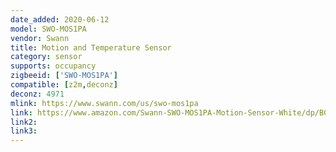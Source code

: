 ```yaml
---
date_added: 2020-06-12
model: SWO-MOS1PA
vendor: Swann
title: Motion and Temperature Sensor
category: sensor
supports: occupancy
zigbeeid: ['SWO-MOS1PA']
compatible: [z2m,deconz]
deconz: 4971
mlink: https://www.swann.com/us/swo-mos1pa
link: https://www.amazon.com/Swann-SWO-MOS1PA-Motion-Sensor-White/dp/B00VAIKNJO
link2: 
link3: 
---
```

